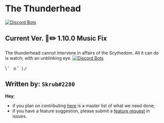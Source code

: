 # The Thunderhead
[![Discord Bots](https://top.gg/api/widget/lib/629799045954797609.svg)](https://top.gg/bot/629799045954797609) 

## Current Ver. 🎵✏️ 1.10.0 Music Fix

The thunderhead cannot intervene in affairs of the Scythedom. All it can do is watch; with an unblinking eye.
[![Discord Bots](https://top.gg/api/widget/status/629799045954797609.svg)](https://top.gg/bot/629799045954797609)

\ ゜ o ゜)ノ 


## Written by: `Skrub#2280`

**Hey**;

- if you plan on contributing [here](https://trello.com/b/wtAYO1cr/thunderhead) is a master list of what we need done;
- if you have a feature suggestion, please submit a [feature request](https://github.com/humboldt123/the-thunderhead/issues/new?assignees=humboldt123&labels=enhancement&template=feature_request.md&title=%5BFEATURE+REQUEST%5D) in issues.
